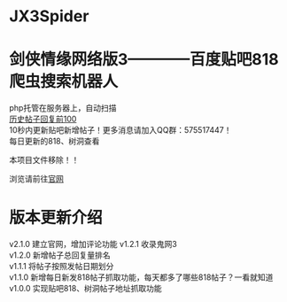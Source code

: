 # JX3Spider

剑侠情缘网络版3————百度贴吧818爬虫搜索机器人
====
php托管在服务器上，自动扫描     
[历史帖子回复前100](https://github.com/ShanaMaid/JX3Spider/blob/master/result/rank100.md)     
10秒内更新贴吧新增帖子！更多消息请加入QQ群：575517447！   
每日更新的818、树洞查看  
  
本项目文件移除！！

浏览请前往[官网](http://www.jx3818.top/)

           
版本更新介绍
===            
v2.1.0 建立官网，增加评论功能
v1.2.1 收录鬼网3   
v1.2.0 新增帖子总回复量排名   
v1.1.1 将帖子按照发帖日期划分    
v1.1.0 新增每日新发818帖子抓取功能，每天都多了哪些818帖子？一看就知道    
v1.0.0 实现贴吧818、树洞帖子地址抓取功能






